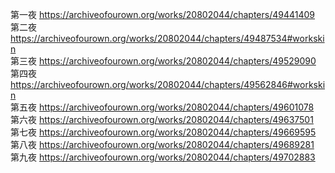 第一夜 https://archiveofourown.org/works/20802044/chapters/49441409                                                               
第二夜 https://archiveofourown.org/works/20802044/chapters/49487534#workskin                                                              
第三夜 https://archiveofourown.org/works/20802044/chapters/49529090                                       
第四夜 https://archiveofourown.org/works/20802044/chapters/49562846#workskin                                           
第五夜 https://archiveofourown.org/works/20802044/chapters/49601078                                           
第六夜 https://archiveofourown.org/works/20802044/chapters/49637501                                         
第七夜 https://archiveofourown.org/works/20802044/chapters/49669595                                                
第八夜 https://archiveofourown.org/works/20802044/chapters/49689281                                                           
第九夜 https://archiveofourown.org/works/20802044/chapters/49702883
